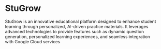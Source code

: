 # StuGrow
StuGrow is an innovative educational platform designed to enhance student learning through personalized, AI-driven practice materials. It leverages advanced technologies to provide features such as dynamic question generation, personalized learning experiences, and seamless integration with Google Cloud services
